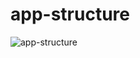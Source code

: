 # app-structure
![app-structure](https://cloud.githubusercontent.com/assets/5359240/13036074/76b6e1b6-d366-11e5-98fd-e1ac68c80d68.png)
